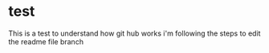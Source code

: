 # test
This is a test to understand how git hub works
i'm following the steps to edit the readme file branch

